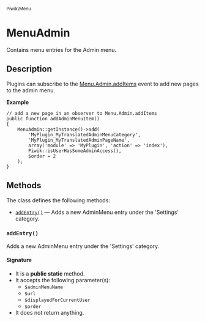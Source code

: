 <small>Piwik\Menu</small>

MenuAdmin
=========

Contains menu entries for the Admin menu.

Description
-----------

Plugins can subscribe to the 
[Menu.Admin.addItems](#) event to add new pages to the admin menu.

**Example**

    // add a new page in an observer to Menu.Admin.addItems
    public function addAdminMenuItem()
    {
        MenuAdmin::getInstance()->add(
            'MyPlugin_MyTranslatedAdminMenuCategory',
            'MyPlugin_MyTranslatedAdminPageName',
            array('module' => 'MyPlugin', 'action' => 'index'),
            Piwik::isUserHasSomeAdminAccess(),
            $order = 2
        );
    }


Methods
-------

The class defines the following methods:

- [`addEntry()`](#addEntry) &mdash; Adds a new AdminMenu entry under the 'Settings' category.

### `addEntry()` <a name="addEntry"></a>

Adds a new AdminMenu entry under the 'Settings' category.

#### Signature

- It is a **public static** method.
- It accepts the following parameter(s):
    - `$adminMenuName`
    - `$url`
    - `$displayedForCurrentUser`
    - `$order`
- It does not return anything.

